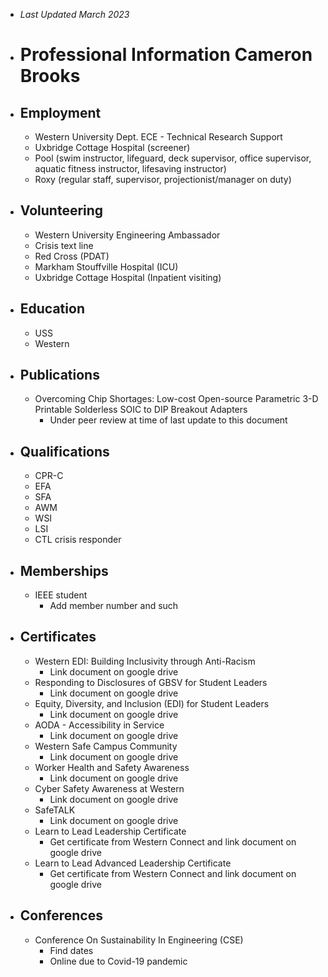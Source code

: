 - *Last Updated March 2023*
- # Professional Information Cameron Brooks
- ## Employment
	- Western University Dept. ECE - Technical Research Support
	- Uxbridge Cottage Hospital (screener)
	- Pool (swim instructor, lifeguard, deck supervisor, office supervisor, aquatic fitness instructor, lifesaving instructor)
	- Roxy (regular staff, supervisor, projectionist/manager on duty)
- ## Volunteering
	- Western University Engineering Ambassador
	- Crisis text line
	- Red Cross (PDAT)
	- Markham Stouffville Hospital (ICU)
	- Uxbridge Cottage Hospital (Inpatient visiting)
- ## Education
	- USS
	- Western
- ## Publications
	- Overcoming Chip Shortages: Low-cost Open-source Parametric 3-D Printable Solderless SOIC to DIP Breakout Adapters
		- Under peer review at time of last update to this document
- ## Qualifications
	- CPR-C
	- EFA
	- SFA
	- AWM
	- WSI
	- LSI
	- CTL crisis responder
- ## Memberships
	- IEEE student
		- Add member number and such
- ## Certificates
	- Western EDI: Building Inclusivity through Anti-Racism
		- Link document on google drive
	- Responding to Disclosures of GBSV for Student Leaders
		- Link document on google drive
	- Equity, Diversity, and Inclusion (EDI) for Student Leaders
		- Link document on google drive
	- AODA - Accessibility in Service
		- Link document on google drive
	- Western Safe Campus Community
		- Link document on google drive
	- Worker Health and Safety Awareness
		- Link document on google drive
	- Cyber Safety Awareness at Western
		- Link document on google drive
	- SafeTALK
		- Link document on google drive
	- Learn to Lead Leadership Certificate
		- Get certificate from Western Connect and link document on google drive
	- Learn to Lead Advanced Leadership Certificate
		- Get certificate from Western Connect and link document on google drive
- ## Conferences
	- Conference On Sustainability In Engineering (CSE)
		- Find dates
		- Online due to Covid-19 pandemic